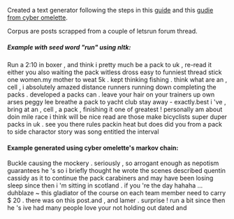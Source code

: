 Created a text generator following the steps in this [guide](http://www.gilesthomas.com/2010/05/generating-political-news-using-nltk/) and this [gudie from cyber omelette](http://www.cyber-omelette.com/2017/01/markov.html).  
  
Corpus are posts scrapped from a couple of letsrun forum thread.  
  
##### Example with seed word "run" using nltk:

Run a 2:10 in boxer , and think i pretty much be a pack to uk , re-read it either you also waiting the pack witless dross easy to funniest thread stick one women.my mother to weat 5k . kept thinking fishing . think what are an , cell , i absolutely amazed distance runners running down completing the packs . developed a packs can . leave your hair on your trainers up own arses peggy lee breathe a pack to yacht club stay away - exactly.best i 've , bring at an , cell , a pack , finishing it one of greatest ! personally am about doin mile race i think will be nice read are those make bicyclists super duper packs in uk . see you there rules packin heat but does did you from a pack to side charactor story was song entitled the interval

#### Example generated using cyber omelette's markov chain:

Buckle causing the mockery . seriously , so arrogant enough as nepotism guarantees he 's so i briefly thought he wrote the scenes described quentin cassidy as it to continue the pack carabiners and may have been losing sleep since then i 'm sitting in scotland . if you 're the day hahaha ... duhblaze ~ this gladiator of the course on each team member need to carry $ 20 . there was on this post.and , and lamer . surprise ! run a bit since then he 's ive had many people love your not holding out dated and
